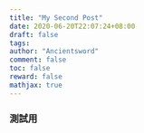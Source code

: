 ```yaml
---
title: "My Second Post"
date: 2020-06-20T22:07:24+08:00
draft: false
tags:
author: "Ancientsword"
comment: false
toc: false
reward: false
mathjax: true
---
```


### 測試用
